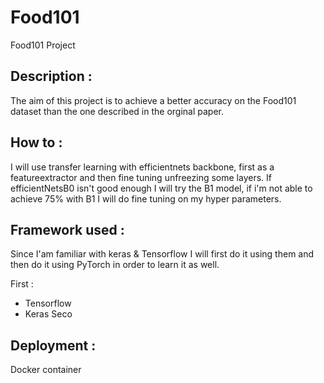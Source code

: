 # Food101
Food101 Project


## Description : 
The aim of this project is to achieve a better accuracy on the Food101 dataset than the one described in the orginal paper.

## How to :
I will use transfer learning with efficientnets backbone, first as a featureextractor and then fine tuning unfreezing some layers.
If efficientNetsB0 isn't good enough I will try the B1 model, if i'm not able to achieve 75% with B1 I will do fine tuning on my hyper parameters.

## Framework used :
Since I'am familiar with keras & Tensorflow I will first do it using them and then do it using PyTorch in order to learn it as well.

First :
  - Tensorflow
  - Keras
Seco

## Deployment :
Docker container 



